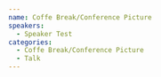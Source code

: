 ```yaml
---
name: Coffe Break/Conference Picture
speakers: 
  - Speaker Test
categories:
  - Coffe Break/Conference Picture
  - Talk
---
```


